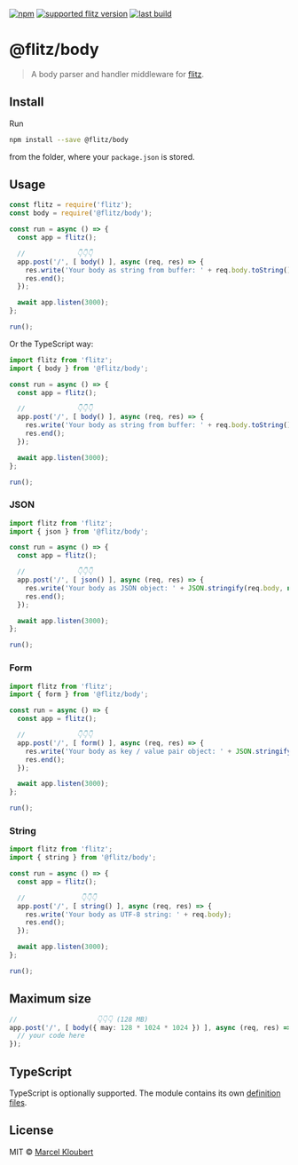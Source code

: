[![npm](https://img.shields.io/npm/v/@flitz/body.svg)](https://www.npmjs.com/package/@flitz/body) [![supported flitz version](https://img.shields.io/static/v1?label=flitz&message=0.8.0%2B&color=blue)](https://github.com/flitz-js/flitz) [![last build](https://img.shields.io/github/workflow/status/flitz-js/body/Publish)](https://github.com/flitz-js/body/actions?query=workflow%3APublish)

# @flitz/body

> A body parser and handler middleware for [flitz](https://github.com/flitz-js/flitz).

## Install

Run

```bash
npm install --save @flitz/body
```

from the folder, where your `package.json` is stored.

## Usage

```javascript
const flitz = require('flitz');
const body = require('@flitz/body');

const run = async () => {
  const app = flitz();

  //             👇👇👇
  app.post('/', [ body() ], async (req, res) => {
    res.write('Your body as string from buffer: ' + req.body.toString());
    res.end();
  });

  await app.listen(3000);
};

run();
```

Or the TypeScript way:

```typescript
import flitz from 'flitz';
import { body } from '@flitz/body';

const run = async () => {
  const app = flitz();

  //             👇👇👇
  app.post('/', [ body() ], async (req, res) => {
    res.write('Your body as string from buffer: ' + req.body.toString());
    res.end();
  });

  await app.listen(3000);
};

run();
```

### JSON

```typescript
import flitz from 'flitz';
import { json } from '@flitz/body';

const run = async () => {
  const app = flitz();

  //             👇👇👇
  app.post('/', [ json() ], async (req, res) => {
    res.write('Your body as JSON object: ' + JSON.stringify(req.body, null, 2));
    res.end();
  });

  await app.listen(3000);
};

run();
```

### Form

```typescript
import flitz from 'flitz';
import { form } from '@flitz/body';

const run = async () => {
  const app = flitz();

  //             👇👇👇
  app.post('/', [ form() ], async (req, res) => {
    res.write('Your body as key / value pair object: ' + JSON.stringify(req.body, null, 2));
    res.end();
  });

  await app.listen(3000);
};

run();
```

### String

```typescript
import flitz from 'flitz';
import { string } from '@flitz/body';

const run = async () => {
  const app = flitz();

  //              👇👇👇
  app.post('/', [ string() ], async (req, res) => {
    res.write('Your body as UTF-8 string: ' + req.body);
    res.end();
  });

  await app.listen(3000);
};

run();
```

## Maximum size

```typescript
//                    👇👇👇 (128 MB)
app.post('/', [ body({ may: 128 * 1024 * 1024 }) ], async (req, res) => {
  // your code here
});
```

## TypeScript

TypeScript is optionally supported. The module contains its own [definition files](https://www.typescriptlang.org/docs/handbook/declaration-files/introduction.html).

## License

MIT © [Marcel Kloubert](https://github.com/mkloubert)
